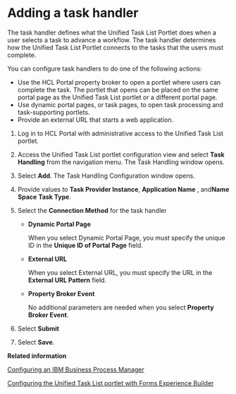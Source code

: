 # Adding a task handler 

The task handler defines what the Unified Task List Portlet does when a user selects a task to advance a workflow. The task handler determines how the Unified Task List Portlet connects to the tasks that the users must complete.

You can configure task handlers to do one of the following actions:

-   Use the HCL Portal property broker to open a portlet where users can complete the task. The portlet that opens can be placed on the same portal page as the Unified Task List portlet or a different portal page.
-   Use dynamic portal pages, or task pages, to open task processing and task-supporting portlets.
-   Provide an external URL that starts a web application.

1.  Log in to HCL Portal with administrative access to the Unified Task List portlet.

2.  Access the Unified Task List portlet configuration view and select **Task Handling** from the navigation menu. The Task Handling window opens.

3.  Select **Add**. The Task Handling Configuration window opens.

4.  Provide values to **Task Provider Instance**, **Application Name** , and**Name Space** **Task Type**.

5.  Select the **Connection Method** for the task handler

    -   **Dynamic Portal Page**

        When you select Dynamic Portal Page, you must specify the unique ID in the **Unique ID of Portal Page** field.

    -   **External URL**

        When you select External URL, you must specify the URL in the **External URL Pattern** field.

    -   **Property Broker Event**

        No additional parameters are needed when you select **Property Broker Event**.

6.  Select **Submit**

7.  Select **Save**.


**Related information**  


[Configuring an IBM Business Process Manager ](../integrate/utl_configuring_business_process_manager.md)

[Configuring the Unified Task List portlet with Forms Experience Builder ](../integrate/utl_configuring_unified_task_list_with_forms_experience_builder.md)


